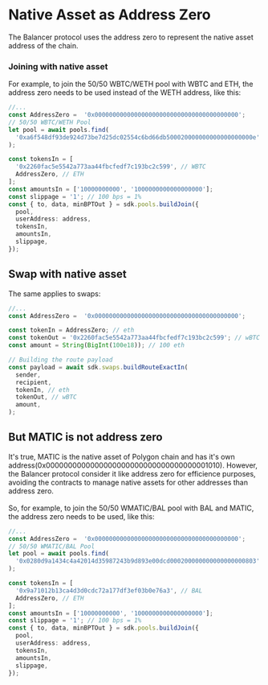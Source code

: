 # Native Asset as Address Zero
The Balancer protocol uses the address zero to represent the native asset address of the chain. 

### Joining with native asset
For example, to join the 50/50 WBTC/WETH pool with WBTC and ETH, the address zero needs to be used
instead of the WETH address, like this:

````ts
//...
const AddressZero =  '0x0000000000000000000000000000000000000000';
// 50/50 WBTC/WETH Pool
let pool = await pools.find(
  '0xa6f548df93de924d73be7d25dc02554c6bd66db500020000000000000000000e'
);

const tokensIn = [
  '0x2260fac5e5542a773aa44fbcfedf7c193bc2c599', // WBTC
  AddressZero, // ETH
];
const amountsIn = ['10000000000', '1000000000000000000'];
const slippage = '1'; // 100 bps = 1%
const { to, data, minBPTOut } = sdk.pools.buildJoin({
  pool,
  userAddress: address,
  tokensIn,
  amountsIn,
  slippage,
});
````

## Swap with native asset

The same applies to swaps:
```ts
//...
const AddressZero =  '0x0000000000000000000000000000000000000000';

const tokenIn = AddressZero; // eth
const tokenOut = '0x2260fac5e5542a773aa44fbcfedf7c193bc2c599'; // wBTC
const amount = String(BigInt(100e18)); // 100 eth

// Building the route payload
const payload = await sdk.swaps.buildRouteExactIn(
  sender, 
  recipient,
  tokenIn, // eth
  tokenOut, // wBTC
  amount,
);
```

## But MATIC is not address zero

It's true, MATIC is the native asset of Polygon chain and has 
it's own address(0x0000000000000000000000000000000000001010). 
However, the Balancer protocol consider it like address zero for efficience purposes, 
avoiding the contracts to manage native assets for other addresses than address zero.
<br/><br/>
So, for example, to join the 50/50 WMATIC/BAL pool with BAL and MATIC, the address zero 
needs to be used, like this:
````ts
//...
const AddressZero =  '0x0000000000000000000000000000000000000000';
// 50/50 WMATIC/BAL Pool
let pool = await pools.find(
  '0x0280d9a1434c4a42014d35987243b9d893e00dcd000200000000000000000803'
);

const tokensIn = [
  '0x9a71012b13ca4d3d0cdc72a177df3ef03b0e76a3', // BAL
  AddressZero, // ETH
];
const amountsIn = ['10000000000', '1000000000000000000'];
const slippage = '1'; // 100 bps = 1%
const { to, data, minBPTOut } = sdk.pools.buildJoin({
  pool,
  userAddress: address,
  tokensIn,
  amountsIn,
  slippage,
});
````
